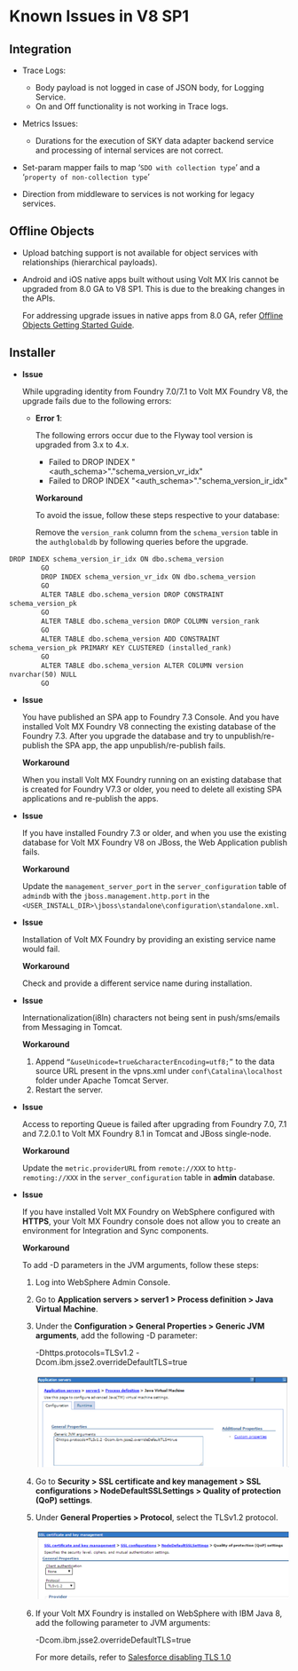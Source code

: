                           

Known Issues in V8 SP1
======================

Integration
-----------

*   Trace Logs:
    *   Body payload is not logged in case of JSON body, for Logging Service.
    *   On and Off functionality is not working in Trace logs.
*   Metrics Issues:
    
    *   Durations for the execution of SKY data adapter backend service and processing of internal services are not correct.
        
*   Set-param mapper fails to map ‘`SDO with collection type`’ and a ‘`property of non-collection type`’
    
*   Direction from middleware to services is not working for legacy services.
    

Offline Objects
---------------

*   Upload batching support is not available for object services with relationships (hierarchical payloads).
*   Android and iOS native apps built without using Volt MX Iris cannot be upgraded from 8.0 GA to V8 SP1. This is due to the breaking changes in the APIs.
    
    For addressing upgrade issues in native apps from 8.0 GA, refer [Offline Objects Getting Started Guide](../../../../Foundry/offline_objects_gettingstarted/Content/Offline_Objects_Getting_Started.md).  
      
    

Installer
---------

*   **Issue**
    
    While upgrading identity from Foundry 7.0/7.1 to Volt MX Foundry V8, the upgrade fails due to the following errors:
    
    *   **Error 1**:
        
        The following errors occur due to the Flyway tool version is upgraded from 3.x to 4.x.
        
        *   Failed to DROP INDEX "<auth\_schema>"."schema\_version\_vr\_idx"
        *   Failed to DROP INDEX "<auth\_schema>"."schema\_version\_ir\_idx"
            
        
        **Workaround**
        
        To avoid the issue, follow these steps respective to your database:
        
        Remove the `version_rank` column from the `schema_version` table in the `authglobaldb` by following queries before the upgrade.
        
```
DROP INDEX schema_version_ir_idx ON dbo.schema_version
        GO
        DROP INDEX schema_version_vr_idx ON dbo.schema_version
        GO
        ALTER TABLE dbo.schema_version DROP CONSTRAINT schema_version_pk
        GO
        ALTER TABLE dbo.schema_version DROP COLUMN version_rank
        GO
        ALTER TABLE dbo.schema_version ADD CONSTRAINT schema_version_pk PRIMARY KEY CLUSTERED (installed_rank)
        GO
        ALTER TABLE dbo.schema_version ALTER COLUMN version nvarchar(50) NULL
        GO
```

*   **Issue**
    
    You have published an SPA app to Foundry 7.3 Console. And you have installed Volt MX Foundry V8 connecting the existing database of the Foundry 7.3. After you upgrade the database and try to unpublish/re-publish the SPA app, the app unpublish/re-publish fails.
    
    **Workaround**
    
    When you install Volt MX Foundry running on an existing database that is created for Foundry V7.3 or older, you need to delete all existing SPA applications and re-publish the apps.
    

*   **Issue**
    
    If you have installed Foundry 7.3 or older, and when you use the existing database for Volt MX Foundry V8 on JBoss, the Web Application publish fails.
    
    **Workaround**
    
    Update the `management_server_port` in the `server_configuration` table of `admindb` with the `jboss.management.http.port` in the `<USER_INSTALL_DIR>\jboss\standalone\configuration\standalone.xml`.
    

*   **Issue**
    
    Installation of Volt MX Foundry by providing an existing service name would fail.
    
    **Workaround**
    
    Check and provide a different service name during installation.
    

*   **Issue**
    
    Internationalization(i8ln) characters not being sent in push/sms/emails from Messaging in Tomcat.
    
    **Workaround**
    
    1.  Append `“&useUnicode=true&characterEncoding=utf8;”` to the data source URL present in the vpns.xml under `conf\Catalina\localhost` folder under Apache Tomcat Server.
    2.  Restart the server.

*   **Issue**
    
    Access to reporting Queue is failed after upgrading from Foundry 7.0, 7.1 and 7.2.0.1 to Volt MX Foundry 8.1 in Tomcat and JBoss single-node.
    
    **Workaround**
    
    Update the `metric.providerURL` from `remote://XXX` to `http-remoting://XXX` in the `server_configuration` table in **admin** database.
    

*   **Issue**
    
    If you have installed Volt MX Foundry on WebSphere configured with **HTTPS**, your Volt MX Foundry console does not allow you to create an environment for Integration and Sync components.
    
    **Workaround**
    
    To add -D parameters in the JVM arguments, follow these steps:
    
    1.  Log into WebSphere Admin Console.
    2.  Go to **Application servers > server1 > Process definition > Java Virtual Machine**. 
    3.  Under the **Configuration > General Properties > Generic JVM arguments**, add the following -D parameter:
        
        \-Dhttps.protocols=TLSv1.2 -Dcom.ibm.jsse2.overrideDefaultTLS=true
        
        ![](../Resources/Images/-D_params_588x216.png)
        
    4.  Go to **Security > SSL certificate and key management > SSL configurations > NodeDefaultSSLSettings > Quality of protection (QoP) settings**.
    5.  Under **General Properties > Protocol**, select the TLSv1.2 protocol.
        
        ![](../Resources/Images/TLSv_558x152.png)
        
    6.  If your Volt MX Foundry is installed on WebSphere with IBM Java 8, add the following parameter to JVM arguments:
        
        \-Dcom.ibm.jsse2.overrideDefaultTLS=true
        
        For more details, refer to [Salesforce disabling TLS 1.0](https://help.salesforce.com/articleView?id=000221207&type=1)
